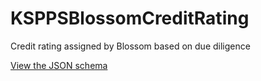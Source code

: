 # KSPPSBlossomCreditRating

Credit rating assigned by Blossom based on due diligence

[View the JSON schema](../dist/schemas/kspps-blossom-credit-rating.schema.json)


